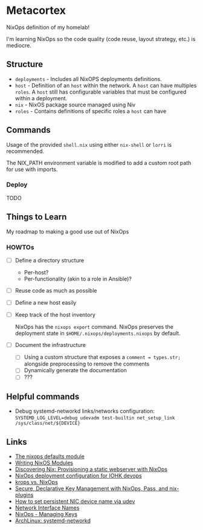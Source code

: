 # Metacortex

NixOps definition of my homelab!

I'm learning NixOps so the code quality (code reuse, layout strategy, etc.) is mediocre.

## Structure

- `deployments` - Includes all NixOPS deployments definitions.
- `host` - Definition of an `host` within the network. A `host` can have multiples `roles`.
  A `host` still has configurable variables that must be configured within a deployment.
- `nix` - NixOS package source managed using Niv
- `roles` - Contains definitions of specific roles a `host` can have

## Commands

Usage of the provided `shell.nix` using either `nix-shell` or `lorri` is recommended.

The NIX_PATH environment variable is modified to add a custom root path for use with imports.

### Deploy

TODO

## Things to Learn

My roadmap to making a good use out of NixOps

### HOWTOs

- [ ] Define a directory structure
  - Per-host?
  - Per-functionality (akin to a role in Ansible)?

- [ ] Reuse code as much as possible

- [ ] Define a new host easily

- [ ] Keep track of the host inventory

  NixOps has the `nixops export` command.
  NixOps preserves the deployment state in `$HOME/.nixops/deployments.nixops` by default.

- [ ] Document the infrastructure
  - [ ] Using a custom structure that exposes a `comment = types.str;` alongside
        preprocessing to remove the comments
  - [ ] Dynamically generate the documentation
  - [ ] ???

## Helpful commands

- Debug systemd-networkd links/networks configuration: `SYSTEMD_LOG_LEVEL=debug udevadm test-builtin net_setup_link /sys/class/net/${DEVICE}`

## Links

- [The nixops defaults module](https://nixos.mayflower.consulting/blog/2018/11/08/the-nixops-default-module/)
- [Writing NixOS Modules](https://nixos.org/nixos/manual/index.html#sec-writing-modules)
- [Discovering Nix: Provisioning a static webserver with NixOps](https://sevdev.hu/posts/2017-12-26-discovering-nix-deploying-a-simple-nginx-with-nixops.html)
- [NixOps deployment configuration for IOHK devops](https://github.com/input-output-hk/iohk-ops)
- [krops vs. NixOps](https://tech.ingolf-wagner.de/nixos/krops/)
- [Secure, Declarative Key Management with NixOps, Pass, and nix-plugins](https://elvishjerricco.github.io/2018/06/24/secure-declarative-key-management.html)
- [How to set persistent NIC device name via udev](https://access.redhat.com/solutions/112643)
- [Network Interface Names](https://wiki.debian.org/NetworkInterfaceNames#CUSTOM_SCHEMES_USING_.LINK_FILES)
- [NixOps - Managing Keys](https://releases.nixos.org/nixops/nixops-1.7/manual/manual.html#idm140737322342384)
- [ArchLinux: systemd-networkd](https://wiki.archlinux.org/index.php/Systemd-networkd)

